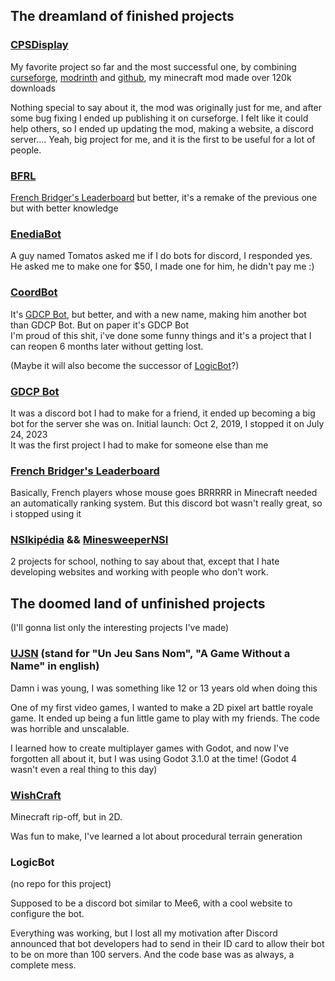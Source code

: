 ## The dreamland of finished projects

### [CPSDisplay](https://github.com/CPSDisplay)

My favorite project so far and the most successful one, by combining [curseforge](https://www.curseforge.com/minecraft/mc-mods/cpsdisplay), [modrinth](https://modrinth.com/mod/cpsdisplay/versions) and [github](https://github.com/CPSDisplay/cpsdisplay), my minecraft mod made over 120k downloads

Nothing special to say about it, the mod was originally just for me, and after some bug fixing I ended up publishing it on curseforge. I felt like it could help others, so I ended up updating the mod, making a website, a discord server.... Yeah, big project for me, and it is the first to be useful for a lot of people.

### [BFRL](https://github.com/Dams4K/BFRL)

[French Bridger's Leaderboard](#french-bridgers-leaderboard) but better, it's a remake of the previous one but with better knowledge

### [EnediaBot](https://github.com/Dams4K/EnediaBot)

A guy named Tomatos asked me if I do bots for discord, I responded yes. He asked me to make one for $50, I made one for him, he didn't pay me :)

### [CoordBot](https://github.com/Dams4K/CoordBot)

It's [GDCP Bot](#gdcp-bot), but better, and with a new name, making him another bot than GDCP Bot. But on paper it's GDCP Bot<br>
I'm proud of this shit, i've done some funny things and it's a project that I can reopen 6 months later without getting lost.

(Maybe it will also become the successor of [LogicBot](#logicbot)?)

### [GDCP Bot](https://github.com/Dams4K/GDCPBotV3)

It was a discord bot I had to make for a friend, it ended up becoming a big bot for the server she was on. Initial launch: Oct 2, 2019, I stopped it on July 24, 2023<br>
It was the first project I had to make for someone else than me

### [French Bridger's Leaderboard](https://github.com/Dams4K/FrenchMCPlayHDBridgers)

Basically, French players whose mouse goes BRRRRR in Minecraft needed an automatically ranking system. But this discord bot wasn't really great, so i stopped using it

### [NSIkipédia](https://github.com/Dams4K/NSIkipedia) && [MinesweeperNSI](https://github.com/Dams4K/MinesweeperNSI)

2 projects for school, nothing to say about that, except that I hate developing websites and working with people who don't work.

## The doomed land of unfinished projects
(I'll gonna list only the interesting projects I've made)

### [UJSN](https://github.com/Dams4K/UJSN) (stand for "Un Jeu Sans Nom", "A Game Without a Name" in english)

Damn i was young, I was something like 12 or 13 years old when doing this

One of my first video games, I wanted to make a 2D pixel art battle royale game. It ended up being a fun little game to play with my friends. The code was horrible and unscalable.

I learned how to create multiplayer games with Godot, and now I've forgotten all about it, but I was using Godot 3.1.0 at the time! (Godot 4 wasn't even a real thing to this day)

### [WishCraft](https://github.com/Dams4K/WishCraft)

Minecraft rip-off, but in 2D.

Was fun to make, I've learned a lot about procedural terrain generation

### LogicBot
(no repo for this project)

Supposed to be a discord bot similar to Mee6, with a cool website to configure the bot.

Everything was working, but I lost all my motivation after Discord announced that bot developers had to send in their ID card to allow their bot to be on more than 100 servers. And the code base was as always, a complete mess.
